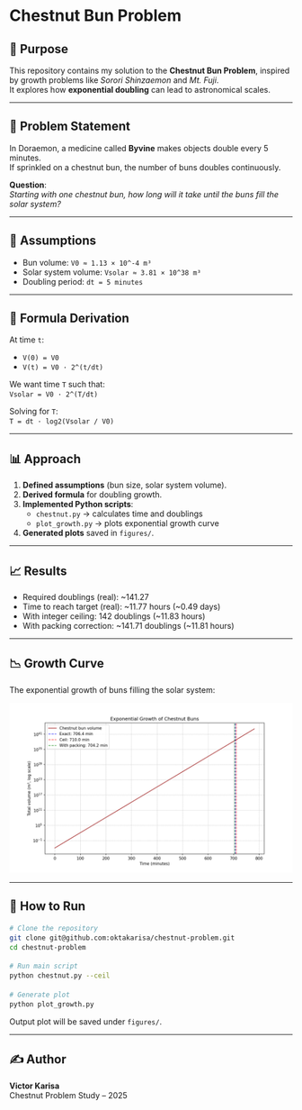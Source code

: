 # Chestnut Bun Problem

## 📌 Purpose
This repository contains my solution to the **Chestnut Bun Problem**, inspired by growth problems like *Sorori Shinzaemon* and *Mt. Fuji*.  
It explores how **exponential doubling** can lead to astronomical scales.

---

## 🥮 Problem Statement
In Doraemon, a medicine called **Byvine** makes objects double every 5 minutes.  
If sprinkled on a chestnut bun, the number of buns doubles continuously.  

**Question**:  
*Starting with one chestnut bun, how long will it take until the buns fill the solar system?*

---

## 🔧 Assumptions
- Bun volume: `V0 ≈ 1.13 × 10^-4 m³`  
- Solar system volume: `Vsolar ≈ 3.81 × 10^38 m³`  
- Doubling period: `dt = 5 minutes`
---

## 🧮 Formula Derivation
At time `t`:

- `V(0) = V0`  
- `V(t) = V0 · 2^(t/dt)`  

We want time `T` such that:  
`Vsolar = V0 · 2^(T/dt)`  

Solving for `T`:  
`T = dt · log2(Vsolar / V0)`

---

## 📊 Approach
1. **Defined assumptions** (bun size, solar system volume).  
2. **Derived formula** for doubling growth.  
3. **Implemented Python scripts**:  
   - `chestnut.py` → calculates time and doublings  
   - `plot_growth.py` → plots exponential growth curve  
4. **Generated plots** saved in `figures/`.

---

## 📈 Results
- Required doublings (real): ~141.27  
- Time to reach target (real): ~11.77 hours (~0.49 days)  
- With integer ceiling: 142 doublings (~11.83 hours)  
- With packing correction: ~141.71 doublings (~11.81 hours)

---

## 📉 Growth Curve

The exponential growth of buns filling the solar system:

![Growth Curve](figures/growth.png)


---

## 🚀 How to Run

```bash
# Clone the repository
git clone git@github.com:oktakarisa/chestnut-problem.git
cd chestnut-problem

# Run main script
python chestnut.py --ceil

# Generate plot
python plot_growth.py
```

Output plot will be saved under `figures/`.

---

## ✍️ Author
**Victor Karisa**  
Chestnut Problem Study – 2025


